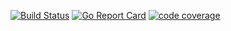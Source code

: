 [![Build Status](https://api.travis-ci.org/scream7/ci-test.svg?branch=master)](https://travis-ci.org/scream7/ci-test)
[![Go Report Card](https://goreportcard.com/badge/github.com/scream7/ci-test)](https://goreportcard.com/report/github.com/scream7/ci-test)
[![code coverage](https://codecov.io/gh/scream7/ci-test/branch/master/graph/badge.svg)](https://codecov.io/gh/scream7/ci-test/branch/master/graph/badge.svg)